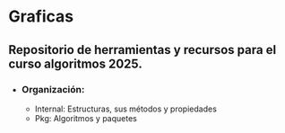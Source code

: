 # Graficas

## Repositorio de herramientas y recursos para el curso algoritmos 2025.
* ### Organización:
  * Internal: Estructuras, sus métodos y propiedades
  * Pkg: Algoritmos y paquetes
